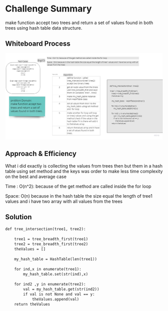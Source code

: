 # Challenge Summary
<!-- Description of the challenge -->
make function accept two trees and return a set of values found in both trees using hash table data structure.


## Whiteboard Process
<!-- Embedded whiteboard image -->

![](../images/tree_intersection.jpg)

## Approach & Efficiency
<!-- What approach did you take? Why? What is the Big O space/time for this approach? -->

What i did exactly is collecting the values from trees then but them in a hash table using set method and the keys was order to make less time complexity on the best and average case

Time : O(n^2): because of the get method are called inside the for loop 

Space:  O(n) because in the hash table the size equal the length of tree1 values and i have two array with all values from the trees

## Solution
<!-- Show how to run your code, and examples of it in action -->

```
def tree_intersection(tree1, tree2):

    tree1 = tree_breadth_first(tree1)
    tree2 = tree_breadth_first(tree2)
    theValues = []

    my_hash_table = HashTable(len(tree1))

    for ind,x in enumerate(tree1):
        my_hash_table.set(str(ind),x)

    for ind2 ,y in enumerate(tree2):
        val = my_hash_table.get(str(ind2))
        if val is not None and val == y:
            theValues.append(val)
    return theValues

```